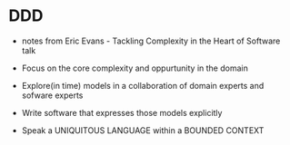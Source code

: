 # DDD

- notes from Eric Evans - Tackling Complexity in the Heart of Software talk


- Focus on the core complexity and oppurtunity in the domain

- Explore(in time) models in a collaboration of domain experts and sofware experts

- Write software that expresses those models explicitly

- Speak a UNIQUITOUS LANGUAGE within a BOUNDED CONTEXT
